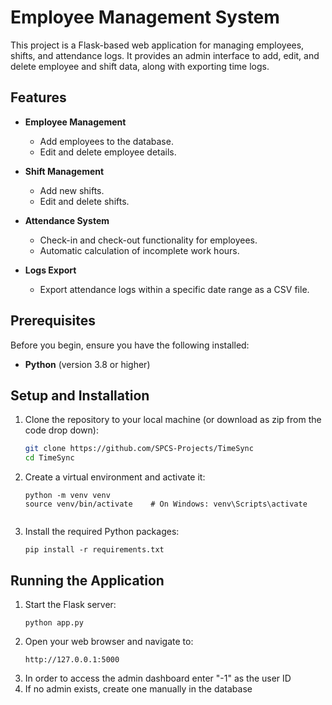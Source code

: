 # Employee Management System

This project is a Flask-based web application for managing employees, shifts, and attendance logs. It provides an admin interface to add, edit, and delete employee and shift data, along with exporting time logs.

## Features

- **Employee Management**  
  - Add employees to the database.  
  - Edit and delete employee details.  

- **Shift Management**  
  - Add new shifts.  
  - Edit and delete shifts.  

- **Attendance System**  
  - Check-in and check-out functionality for employees.  
  - Automatic calculation of incomplete work hours.  

- **Logs Export**  
  - Export attendance logs within a specific date range as a CSV file.  

## Prerequisites

Before you begin, ensure you have the following installed:  

- **Python** (version 3.8 or higher)  

## Setup and Installation

1. Clone the repository to your local machine (or download as zip from the code drop down):  
   ```bash
   git clone https://github.com/SPCS-Projects/TimeSync
   cd TimeSync

2. Create a virtual environment and activate it:
   ```
   python -m venv venv
   source venv/bin/activate    # On Windows: venv\Scripts\activate  
  
3. Install the required Python packages:
   ```
   pip install -r requirements.txt

## Running the Application  
  
1. Start the Flask server:
   ```
   python app.py

2. Open your web browser and navigate to:
   ```
   http://127.0.0.1:5000

3. In order to access the admin dashboard enter "-1" as the user ID
4. If no admin exists, create one manually in the database
